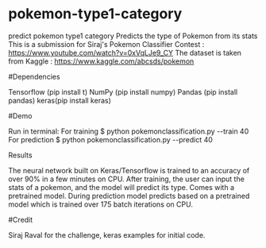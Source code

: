 # pokemon-type1-category
predict pokemon type1 category
Predicts the type of Pokemon from its stats 
This is a submission for Siraj's Pokemon Classifier Contest : https://www.youtube.com/watch?v=0xVqLJe9_CY 
The dataset is taken from Kaggle : https://www.kaggle.com/abcsds/pokemon

#Dependencies

Tensorflow (pip install t) 
NumPy (pip install numpy) 
Pandas (pip install pandas) 
keras(pip install keras)

#Demo

Run in terminal: 
For training
$ python pokemonclassification.py --train 40
For prediction
$ python pokemonclassification.py --predict 40

Results

The neural network built on Keras/Tensorflow is trained to an accuracy of over 90% in a few minutes on CPU. After training, the user can input the stats of a pokemon, and the model will predict its type. Comes with a pretrained model. During prediction model predicts based on a pretrained model which is trained over 175 batch iterations on CPU.

#Credit

Siraj Raval for the challenge, keras examples for initial code.
